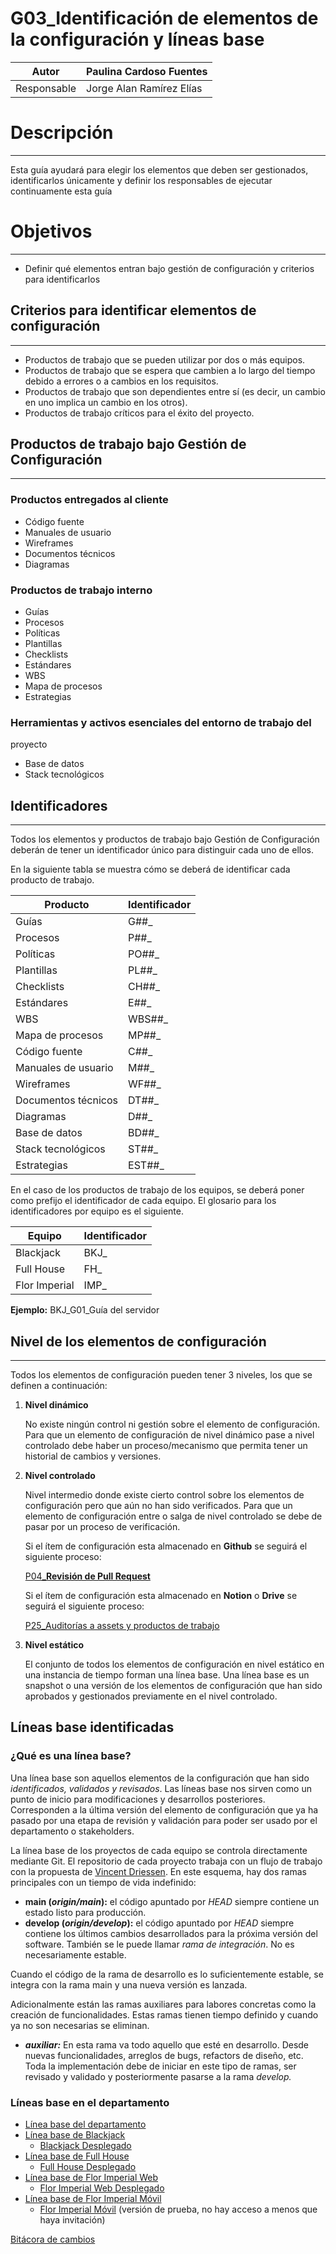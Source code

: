# G03_Identificación de elementos de la configuración y líneas base

| Autor | Paulina Cardoso Fuentes |
| --- | --- |
| Responsable | Jorge Alan Ramírez Elías |

# Descripción

---

Esta guía ayudará para elegir los elementos que deben ser gestionados, identificarlos únicamente  y definir los responsables de ejecutar continuamente esta guía

# Objetivos

---

- Definir qué elementos entran bajo gestión de configuración y criterios para identificarlos

## Criterios para identificar elementos de configuración

---

- Productos de trabajo que se pueden utilizar por dos o más equipos.
- Productos de trabajo que se espera que cambien a lo largo del tiempo
debido a errores o a cambios en los requisitos.
- Productos de trabajo que son dependientes entre sí (es decir, un
cambio en uno implica un cambio en los otros).
- Productos de trabajo críticos para el éxito del proyecto.

## Productos de trabajo bajo Gestión de Configuración

---

### Productos entregados al cliente

- Código fuente
- Manuales de usuario
- Wireframes
- Documentos técnicos
- Diagramas

### Productos de trabajo interno

- Guías
- Procesos
- Políticas
- Plantillas
- Checklists
- Estándares
- WBS
- Mapa de procesos
- Estrategias

### Herramientas y activos esenciales del entorno de trabajo del
proyecto

- Base de datos
- Stack tecnológicos

## Identificadores

---

Todos los elementos y productos de trabajo bajo Gestión de Configuración deberán de tener un identificador único para distinguir cada uno de ellos. 

En la siguiente tabla se muestra cómo se deberá de identificar cada producto de trabajo. 

| Producto | Identificador |
| --- | --- |
| Guías | G##_ |
| Procesos | P##_ |
| Políticas | PO##_ |
| Plantillas | PL##_ |
| Checklists | CH##_ |
| Estándares | E##_ |
| WBS | WBS##_ |
| Mapa de procesos | MP##_ |
| Código fuente | C##_ |
| Manuales de usuario | M##_ |
| Wireframes | WF##_ |
| Documentos técnicos | DT##_ |
| Diagramas | D##_ |
| Base de datos | BD##_ |
| Stack tecnológicos | ST##_ |
| Estrategias | EST##_ |

En el caso de los productos de trabajo de los equipos, se deberá poner como prefijo el identificador de cada equipo. El glosario para los identificadores por equipo es el siguiente.

| Equipo | Identificador |
| --- | --- |
| Blackjack | BKJ_ |
| Full House | FH_ |
|  Flor Imperial | IMP_ |

**Ejemplo:** BKJ_G01_Guía del servidor

## Nivel de los elementos de configuración

---

Todos los elementos de configuración pueden tener 3 niveles, los que se definen a continuación:

1. **Nivel dinámico**
    
    No existe ningún control ni gestión sobre el elemento de configuración. Para que un elemento de configuración de nivel dinámico pase a nivel controlado debe haber un proceso/mecanismo que permita tener un historial de cambios y versiones.
    
2. **Nivel controlado**
    
    Nivel intermedio donde existe cierto control sobre los elementos de configuración pero que aún no han sido verificados. Para que un elemento de configuración entre o salga de nivel controlado se debe de pasar por un proceso de verificación. 
    
    Si el ítem de configuración esta almacenado en **Github** se seguirá el siguiente proceso:
    
    [P04_**Revisión de Pull Request**](../Procesos%20bc1b4b9263a749d49f2c809adfd71359/P04_Revisio%CC%81n%20de%20Pull%20Request%209d3b4ef1e74a4028b85cb2cf1c30b926.md) 
    
    Si el ítem de configuración esta almacenado en **Notion** o **Drive** se seguirá el siguiente proceso:
    
    [P25_Auditorías a assets y productos de trabajo](../Procesos%20bc1b4b9263a749d49f2c809adfd71359/P25_Auditori%CC%81as%20a%20assets%20y%20productos%20de%20trabajo%20386d7b5b7b17435eb70e22f8f6ee7f08.md) 
    
3. **Nivel estático**
    
    El conjunto de todos los elementos de configuración en nivel estático en una instancia de tiempo forman una línea base. Una línea base es un snapshot o una versión de los elementos de configuración que han sido aprobados y gestionados previamente en el nivel controlado.
    

## Líneas base identificadas

### ¿Qué es una línea base?

Una línea base son aquellos elementos de la configuración que han sido *identificados, validados y revisados*. Las líneas base nos sirven como un punto de inicio para modificaciones y desarrollos posteriores. Corresponden a la última versión del elemento de configuración que ya ha pasado por una etapa de revisión y validación para poder ser usado por el departamento o stakeholders. 

La línea base de los proyectos de cada equipo se controla directamente mediante Git. El repositorio de cada proyecto trabaja con un flujo de trabajo con la propuesta de [Vincent Driessen](https://aulasoftwarelibre.github.io/taller-de-git/gitflow/). En este esquema, hay dos ramas principales con un tiempo de vida indefinido:

- **main (*origin/main*):** el código apuntado por *HEAD* siempre contiene un estado listo para producción.
- **develop (*origin/develop*):** el código apuntado por *HEAD* siempre contiene los últimos cambios desarrollados para la próxima versión del software. También se le puede llamar *rama de integración*. No es necesariamente estable.

Cuando el código de la rama de desarrollo es lo suficientemente estable, se integra con la rama main y una nueva versión es lanzada.

Adicionalmente están las ramas auxiliares para labores concretas como la creación de funcionalidades. Estas ramas tienen tiempo definido y cuando ya no son necesarias se eliminan. 

- ***auxiliar:*** En esta rama va todo aquello que esté en desarrollo. Desde nuevas funcionalidades, arreglos de bugs, refactors de diseño, etc. Toda la implementación debe de iniciar en este tipo de ramas, ser revisado y validado y posteriormente pasarse a la rama *develop.*

### Líneas base en el departamento

- [Línea base del departamento](../../Wiki%204abacc0cd1bc4933b885625597ed9fd1.md)
- [Línea base de Blackjack](https://github.com/Ace-Software-Development/blackjack_monarca)
    - [Blackjack Desplegado](https://inventario.aluminiomonarca.mx/)
- [Línea base de Full House](https://github.com/Ace-Software-Development/fullhouse-nefrovida)
    - [Full House Desplegado](https://nefroweb.nefrovidaac.com/)
- [Línea base de Flor Imperial Web](https://github.com/Ace-Software-Development/florimperial_campanario_web_react)
    - [Flor Imperial Web Desplegado](https://campanario.b4a.app/)
- [Línea base de Flor Imperial Móvil](https://github.com/Ace-Software-Development/florimperial_campanario_mobile)
    - [Flor Imperial Móvil](https://play.google.com/apps/internaltest/4701235709764128917) (versión de prueba, no hay acceso a menos que haya invitación)

[Bitácora de cambios](G03_Identificacio%CC%81n%20de%20elementos%20de%20la%20configuraci%2081ed479aea0d45db89846463687d2a6f/Bita%CC%81cora%20de%20cambios%20dd28bbb609c744bebd4a214aeac3cadb.csv)